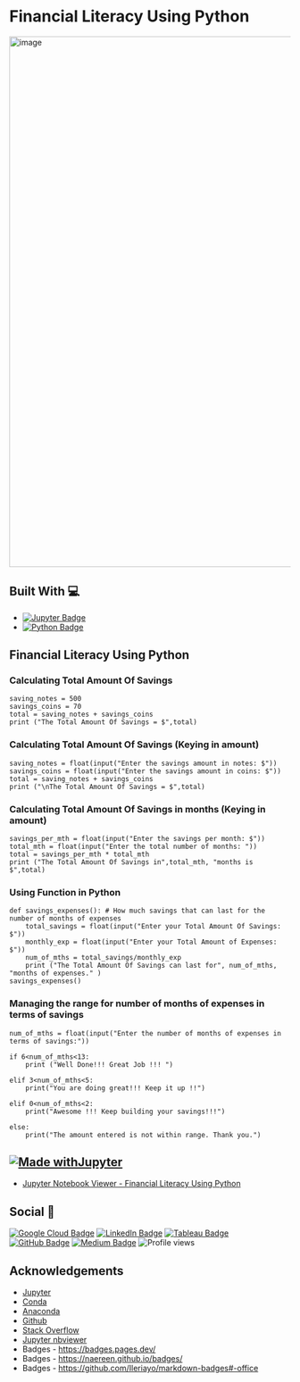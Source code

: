 # Financial Literacy Using Python

<img width="951" alt="image" src="https://user-images.githubusercontent.com/96287600/214325975-2a1d2043-54b8-48b4-a7cb-c392bfd6da3c.png">


## Built With 💻

- [![Jupyter Badge](https://img.shields.io/badge/Jupyter-F37626?logo=jupyter&logoColor=fff&style=flat)](https://jupyter.org/try)
- [![Python Badge](https://img.shields.io/badge/Python-3776AB?logo=python&logoColor=fff&style=flat)](https://www.python.org/)

## Financial Literacy Using Python 

### Calculating Total Amount Of Savings
```
saving_notes = 500
savings_coins = 70
total = saving_notes + savings_coins 
print ("The Total Amount Of Savings = $",total)

```
### Calculating Total Amount Of Savings (Keying in amount)
```
saving_notes = float(input("Enter the savings amount in notes: $"))
savings_coins = float(input("Enter the savings amount in coins: $"))
total = saving_notes + savings_coins 
print ("\nThe Total Amount Of Savings = $",total)

```
### Calculating Total Amount Of Savings in months (Keying in amount)
```
savings_per_mth = float(input("Enter the savings per month: $"))
total_mth = float(input("Enter the total number of months: "))
total = savings_per_mth * total_mth 
print ("The Total Amount Of Savings in",total_mth, "months is $",total)

```
### Using Function in Python 
```
def savings_expenses(): # How much savings that can last for the number of months of expenses
    total_savings = float(input("Enter your Total Amount Of Savings: $"))
    monthly_exp = float(input("Enter your Total Amount of Expenses: $"))
    num_of_mths = total_savings/monthly_exp
    print ("The Total Amount Of Savings can last for", num_of_mths, "months of expenses." ) 
savings_expenses()

```
### Managing the range for number of months of expenses in terms of savings
```
num_of_mths = float(input("Enter the number of months of expenses in terms of savings:"))

if 6<num_of_mths<13:
    print ("Well Done!!! Great Job !!! ")
    
elif 3<num_of_mths<5:
    print("You are doing great!!! Keep it up !!")

elif 0<num_of_mths<2:
    print("Awesome !!! Keep building your savings!!!")
    
else:
    print("The amount entered is not within range. Thank you.")

```
## [![Made withJupyter](https://img.shields.io/badge/Made%20with-Jupyter-orange?style=for-the-badge&logo=Jupyter)](https://jupyter.org/try)
- [Jupyter Notebook Viewer - Financial Literacy Using Python](https://github.com/abdrauf26/financial_literacy_using_python/blob/main/Financial%20Literacy%20Using%20Python.ipynb)

## Social 📧 

[![Google Cloud Badge](https://img.shields.io/badge/Google%20Cloud-4285F4?logo=googlecloud&logoColor=fff&style=flat)](https://www.cloudskillsboost.google/public_profiles/c2ff4f8e-4f42-4380-b038-73104c7d98fc) [![LinkedIn Badge](https://img.shields.io/badge/LinkedIn-0A66C2?logo=linkedin&logoColor=fff&style=flat)](https://www.linkedin.com/in/abdrauf26/) [![Tableau Badge](https://img.shields.io/badge/Tableau-E97627?logo=tableau&logoColor=fff&style=flat)](https://public.tableau.com/app/profile/mohamed.abdul.rauf) [![GitHub Badge](https://img.shields.io/badge/GitHub-181717?logo=github&logoColor=fff&style=flat)](https://github.com/abdrauf26) [![Medium Badge](https://img.shields.io/badge/Medium-000?logo=medium&logoColor=fff&style=flat)](https://medium.com/@rauf.yusope) ![Profile views](https://gpvc.arturio.dev/abdrauf26) 

## Acknowledgements

- [Jupyter](https://jupyter.org/)
- [Conda](https://docs.conda.io/en/latest/)
- [Anaconda](https://anaconda.org/)
- [Github](https://github.com/)
- [Stack Overflow](https://stackoverflow.com/)
- [Jupyter nbviewer](https://nbviewer.org/)
- Badges - https://badges.pages.dev/
- Badges - https://naereen.github.io/badges/
- Badges - https://github.com/Ileriayo/markdown-badges#-office
